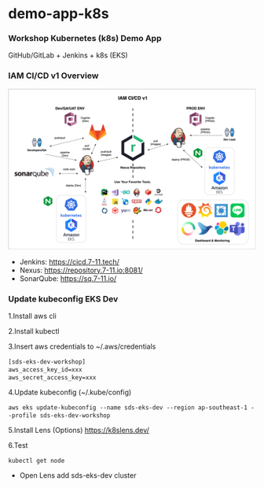 # demo-app-k8s

### Workshop Kubernetes (k8s) Demo App
GitHub/GitLab + Jenkins + k8s (EKS)

### IAM CI/CD v1 Overview
![IAM CI/CD v1](images/iam_v1.png)

- Jenkins: https://cicd.7-11.tech/
- Nexus: https://repository.7-11.io:8081/
- SonarQube: https://sq.7-11.io/

### Update kubeconfig EKS Dev
1.Install aws cli

2.Install kubectl

3.Insert aws credentials to ~/.aws/credentials
```
[sds-eks-dev-workshop]
aws_access_key_id=xxx
aws_secret_access_key=xxx
```

4.Update kubeconfig (~/.kube/config)
```
aws eks update-kubeconfig --name sds-eks-dev --region ap-southeast-1 --profile sds-eks-dev-workshop
```

5.Install Lens (Options)
https://k8slens.dev/

6.Test 
```
kubectl get node
```
- Open Lens add sds-eks-dev cluster
